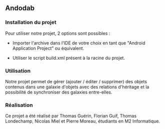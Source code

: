 ## Andodab

### Installation du projet

Pour utiliser notre projet, 2 options sont possibles :

- Importer l'archive dans l'IDE de votre choix en tant que "Android Application Project" ou équivalent.

- Utiliser le script build.xml présent à la racine du projet.

### Utilisation

Notre projet permet de gérer (ajouter / éditer / supprimer) des objets contenus dans une galaxie d'objets avec des relations d'héritage et la possibilité de synchroniser des galaxies entre-elles.


### Réalisation

Ce projet a été réalisé par Thomas Guérin, Florian Guif, Thomas Londechamp, Nicolas Miel et Pierre Moreau, étudiants en M2 Informatique.
